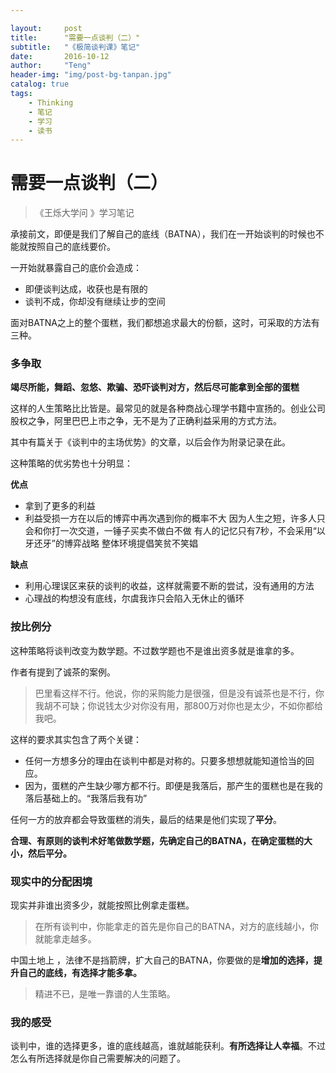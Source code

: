 ```yaml
---

layout:     post
title:      "需要一点谈判（二）"
subtitle:   "《极简谈判课》笔记"
date:       2016-10-12
author:     "Teng"
header-img: "img/post-bg-tanpan.jpg"
catalog: true
tags:
    - Thinking
    - 笔记
    - 学习
    - 读书
---
```


# 需要一点谈判（二）

> 《王烁大学问 》学习笔记

承接前文，即便是我们了解自己的底线（BATNA），我们在一开始谈判的时候也不能就按照自己的底线要价。

一开始就暴露自己的底价会造成：

- 即便谈判达成，收获也是有限的
- 谈判不成，你却没有继续让步的空间

面对BATNA之上的整个蛋糕，我们都想追求最大的份额，这时，可采取的方法有三种。

### 多争取

**竭尽所能，舞蹈、忽悠、欺骗、恐吓谈判对方，然后尽可能拿到全部的蛋糕**

这样的人生策略比比皆是。最常见的就是各种商战心理学书籍中宣扬的。创业公司股权之争，阿里巴巴上市之争，无不是为了正确利益采用的方式方法。

其中有篇关于《谈判中的主场优势》的文章，以后会作为附录记录在此。

这种策略的优劣势也十分明显：

**优点**

- 拿到了更多的利益
- 利益受损一方在以后的博弈中再次遇到你的概率不大
	因为人生之短，许多人只会和你打一次交道，一锤子买卖不做白不做
	有人的记忆只有7秒，不会采用“以牙还牙”的博弈战略
	整体环境提倡笑贫不笑娼

**缺点**

- 利用心理误区来获的谈判的收益，这样就需要不断的尝试，没有通用的方法
- 心理战的构想没有底线，尔虞我诈只会陷入无休止的循环

### 按比例分

这种策略将谈判改变为数学题。不过数学题也不是谁出资多就是谁拿的多。

作者有提到了诚茶的案例。

> 巴里看这样不行。他说，你的采购能力是很强，但是没有诚茶也是不行，你我胡不可缺；你说钱太少对你没有用，那800万对你也是太少，不如你都给我吧。

这样的要求其实包含了两个关键：

- 任何一方想多分的理由在谈判中都是对称的。只要多想想就能知道恰当的回应。
- 因为，蛋糕的产生缺少哪方都不行。即便是我落后，那产生的蛋糕也是在我的落后基础上的。“我落后我有功”

任何一方的放弃都会导致蛋糕的消失，最后的结果是他们实现了**平分**。

**合理、有原则的谈判术好笔做数学题，先确定自己的BATNA，在确定蛋糕的大小，然后平分。**


### 现实中的分配困境

现实并非谁出资多少，就能按照比例拿走蛋糕。

> 在所有谈判中，你能拿走的首先是你自己的BATNA，对方的底线越小，你就能拿走越多。

中国土地上 ，法律不是挡箭牌，扩大自己的BATNA，你要做的是**增加的选择，提升自己的底线，有选择才能多拿。**

> 精进不已，是唯一靠谱的人生策略。

### 我的感受

谈判中，谁的选择更多，谁的底线越高，谁就越能获利。**有所选择让人幸福**。不过怎么有所选择就是你自己需要解决的问题了。








